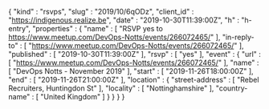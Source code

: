 {
  "kind" : "rsvps",
  "slug" : "2019/10/6qODz",
  "client_id" : "https://indigenous.realize.be",
  "date" : "2019-10-30T11:39:00Z",
  "h" : "h-entry",
  "properties" : {
    "name" : [ "RSVP yes to https://www.meetup.com/DevOps-Notts/events/266072465/" ],
    "in-reply-to" : [ "https://www.meetup.com/DevOps-Notts/events/266072465/" ],
    "published" : [ "2019-10-30T11:39:00Z" ],
    "rsvp" : [ "yes" ],
    "event" : {
      "url" : [ "https://www.meetup.com/DevOps-Notts/events/266072465/" ],
      "name" : [ "DevOps Notts - November 2019" ],
      "start" : [ "2019-11-26T18:00:00Z" ],
      "end" : [ "2019-11-26T21:00:00Z" ],
      "location" : {
        "street-address" : [ "Rebel Recruiters, Huntingdon St" ],
        "locality" : [ "Nottinghamshire" ],
        "country-name" : [ "United Kingdom" ]
      }
    }
  }
}
